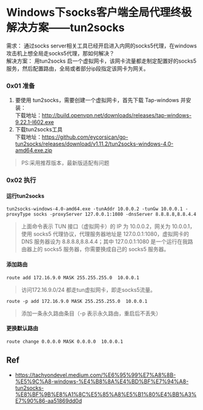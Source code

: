 # Windows下socks客户端全局代理终极解决方案——tun2socks


需求： 通过socks server相关工具已经开启进入内网的socks5代理，在windows攻击机上想全局走socks5代理，那如何解决？     
解决方案： 用tun2socks 启一个虚拟网卡，该网卡流量都走制定配置好的socks5服务，然后配置路由，全局或者部分ip段指定该网卡为网关。    

### 0x01 准备

1. 要使用 tun2socks，需要创建一个虚拟网卡，首先下载 Tap-windows 并安装：    
下载地址：http://build.openvpn.net/downloads/releases/tap-windows-9.22.1-I602.exe   
2. 下载tun2socks工具     
下载地址：https://github.com/eycorsican/go-tun2socks/releases/download/v1.11.2/tun2socks-windows-4.0-amd64.exe.zip
>PS:采用推荐版本，最新版适配有问题
### 0x02 执行

#### 运行tun2socks
`tun2socks-windows-4.0-amd64.exe -tunAddr 10.0.0.2 -tunGw 10.0.0.1 -proxyType socks -proxyServer 127.0.0.1:1080 -dnsServer 8.8.8.8,8.8.4.4`

>上面命令表示 TUN 接口（虚拟网卡）的 IP 为 10.0.0.2，网关为 10.0.0.1，使用 socks5 代理协议，代理服务器地址是 127.0.0.1:1080，虚拟网卡的 DNS 服务器设为 8.8.8.8,8.8.4.4；其中 127.0.0.1:1080 是一个运行在我路由器上的 socks5 服务器，你需要换成自己的 socks5 服务器。    


#### 添加路由

`route add 172.16.9.0 MASK 255.255.255.0  10.0.0.1`
> 访问172.16.9.0/24 都走tun虚拟网卡，即走socks5流量。     

`route -p add 172.16.9.0 MASK 255.255.255.0  10.0.0.1`
> 添加一条永久路由条目（-p 表示永久路由，重启后不丢失）

#### 更换默认路由
`route change 0.0.0.0 MASK 0.0.0.0  10.0.0.1`

## Ref
- https://tachyondevel.medium.com/%E6%95%99%E7%A8%8B-%E5%9C%A8-windows-%E4%B8%8A%E4%BD%BF%E7%94%A8-tun2socks-%E8%BF%9B%E8%A1%8C%E5%85%A8%E5%B1%80%E4%BB%A3%E7%90%86-aa51869dd0d
